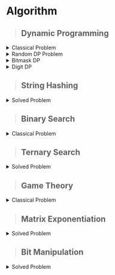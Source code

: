 # Algorithm

>## Dynamic Programming

<details markdown = "1"><summary>Classical Problem</summary>
 
  [Problem-01 : DP on Grid](https://pastebin.com/yXdsbtSn/) 

  [Problem-02 (Knapsack) : ](https://atcoder.jp/contests/dp/tasks/dp_d) [My Solution](https://atcoder.jp/contests/dp/submissions/44843831)
  
  [Problem-03 (Tree coloring) :](https://atcoder.jp/contests/dp/tasks/dp_p?lang=en) [My Solution](https://atcoder.jp/contests/dp/submissions/45479281)

  [Problem-04 (LCS) :](https://atcoder.jp/contests/dp/tasks/dp_f?lang=en) [My Solution](https://atcoder.jp/contests/dp/submissions/45485499)

  [Problem-05 (Longest palindromic subsequence) :](https://onlinejudge.org/index.php?option=com_onlinejudge&Itemid=8&page=show_problem&problem=2092)
   [My Solution](https://pastebin.com/aW7HZQ9g)

   [Problem-06 (Coin combination) :](https://cses.fi/problemset/task/1635/) [>>Recursive solution ](https://cses.fi/paste/70f34ecd7b59166b6c86ec/) [>>Iterative Solution](https://cses.fi/paste/554d4bb1fd5726696c870c/)


[Problem-07 (Game) :](https://atcoder.jp/contests/dp/tasks/dp_l) [>>Solution](https://atcoder.jp/contests/dp/submissions/45697711)


 [Problem-08 (candy) :](https://atcoder.jp/contests/dp/tasks/dp_m) [>>My Solution](https://atcoder.jp/contests/dp/submissions/45957131)

 [Problem-09 (LIS+segment tree+co-ordinate compression) :](https://cses.fi/problemset/task/1145) [>>My Solution](https://cses.fi/paste/14efe728903db3246c19fb/)[>>Solution with Binary search](https://cses.fi/paste/ca67fd3322a99abe6c1a6e/)

 [Problem-10 (LIS+Segment tree) :](https://atcoder.jp/contests/dp/tasks/dp_q) [>>My Solution](https://atcoder.jp/contests/dp/submissions/46026528)

 [Problem-11 (Task Schedulling) :](https://cses.fi/problemset/task/1140/) [>>My Solution](https://cses.fi/paste/6c072e640787358f6f894f/)

 [Problem-12 (DP on Tree) :](https://codeforces.com/problemset/problem/1771/D)[>> My Solution](https://codeforces.com/contest/1771/submission/229949125)

 
</details>

<details markdown = "1"><summary>Random DP Problem</summary>

 [Problem-01 (Knapsack Variation) : ](https://codeforces.com/contest/812/problem/B) &nbsp; [My Solution](https://codeforces.com/contest/812/submission/228498928)

 [Problem-02 (DP+DSU) : ](https://codeforces.com/contest/741/problem/B) &nbsp; [My Solution](https://codeforces.com/contest/741/submission/228521967)

 [Problem-03 (knapsack) :](https://codeforces.com/contest/225/problem/C) &nbsp; [My Solution](https://codeforces.com/contest/225/submission/229642302)

 [Problem-04 (knapsack) :](https://codeforces.com/contest/1829/problem/H) &nbsp; [My Solution](https://codeforces.com/contest/1829/submission/229644568)

 [Problem-05 (knapsack) :](https://codeforces.com/contest/1856/problem/E1) &nbsp; [My Solution](https://codeforces.com/contest/1856/submission/229957861)

 [Problem-06 (knapsack) :](https://atcoder.jp/contests/abc303/tasks/abc303_d) &nbsp; [My Solution](https://atcoder.jp/contests/abc303/submissions/47838660)

 [Problem-07 (knapsack) :](https://codeforces.com/contest/711/problem/C) &nbsp; [My Solution](https://codeforces.com/contest/711/submission/234183591)

 [Problem-08 (knapsack) :](https://atcoder.jp/contests/abc128/tasks/abc128_d?lang=en) &nbsp; [My Solution](https://atcoder.jp/contests/abc128/submissions/48961794)

 [Problem-09 (Combinatorics+DP) :](https://www.codechef.com/problems/DISTELE?tab=statement) &nbsp; [My Solution](https://www.codechef.com/viewsolution/1038963983)
 
 [Problem-10 :](https://atcoder.jp/contests/abc114/tasks/abc114_d) &nbsp; [My Solution](https://atcoder.jp/contests/abc114/submissions/49188212)

 [Problem-11 :](https://www.codechef.com/problems/EXACTSAVINGS) &nbsp; [My Solution](https://www.codechef.com/viewsolution/1039646106)

 [Problem-12 :](https://codeforces.com/problemset/problem/1714/D) &nbsp; [My Solution](https://codeforces.com/contest/1714/submission/257176157)

 [Problem-13 :](https://atcoder.jp/contests/abc262/tasks/abc262_d?lang=en) &nbsp; [My Solution](https://atcoder.jp/contests/abc262/submissions/54208780)

 [Problem-14 :](https://codeforces.com/contest/245/problem/H) &nbsp; [My Solution](https://codeforces.com/contest/245/submission/265140910)

 [Problem-15 (BS+DP):](https://codeforces.com/contest/1982/problem/C) &nbsp; [My Solution](https://codeforces.com/contest/1982/submission/267460000)

 [Problem-16 :](https://codeforces.com/contest/1974/problem/E) &nbsp; [My Solution](https://codeforces.com/contest/1974/submission/268023190)
 
 </details>

 <details markdown = "1"><summary>Bitmask DP</summary>

 [Problme-01 :](https://www.codechef.com/problems/TSHIRTS?tab=statement) &nbsp; [My Solution](https://www.codechef.com/viewsolution/1033929156)

 [Problem-02 :(Classic Problem)](https://ideone.com/NcwIuX)

 [Problem-03 :(Classic Problem)](https://ideone.com/ZLdMET)

 [Problem-03 :(With Hashing)](https://codeforces.com/contest/1950/problem/G) &nbsp; [My Solution](https://codeforces.com/contest/1950/submission/254014717)
 
 </details>

  </details>

 <details markdown = "1"><summary>Digit DP</summary>

 [Problem-01 :(Classic Problem)](https://ideone.com/SLmUn6)

 [Problem-02 :](https://lightoj.com/problem/investigation) &nbsp; [My Solution](https://lightoj.com/submission/3028774)

 [Problem-03 :](https://codeforces.com/contest/1036/problem/C) &nbsp; [My Solution](https://codeforces.com/contest/1036/submission/240877328)

[Problem-04 :](https://www.spoj.com/problems/PR003004/) &nbsp; [My Solution ](https://ideone.com/et1Tmy)
 
 [Problem-05 :](https://atcoder.jp/contests/abc336/tasks/abc336_e) &nbsp; [My Solution ](https://atcoder.jp/contests/abc336/submissions/49380064)
 
 </details>

 >## String Hashing

<details markdown = "1"><summary>Solved Problem</summary>

[Problem-01 (Longest Common Substring) :](https://acm.timus.ru/problem.aspx?space=1&num=1517) &nbsp;[>> My Solution](https://pastebin.com/V7HF5sit)

[Problem-02 (Pattern Matching) :](https://cses.fi/problemset/task/1753/) &nbsp; [>> My Solution](https://cses.fi/paste/7e1b1cf11ea2a6ce71aae5/)

[Problem-03 (Divisors of string) :](https://cses.fi/problemset/task/1733/)[>> My Solution](https://cses.fi/paste/9a97782d2fb7cafb7228e7/)

[Problem-04 (Cyclic Rotation) :](https://codeforces.com/contest/727/problem/E) &nbsp; [>>My Solution](https://codeforces.com/contest/727/submission/229781852)

[Problem-05 (Longest Common Prefix) :](https://www.codechef.com/problems/INSQ15_A) &nbsp; [>> My Solution](https://www.codechef.com/viewsolution/1027294076)

[Problem-06 (Substring Counting):](https://cses.fi/problemset/task/2106/) &nbsp; [>> My Solution](https://cses.fi/paste/a61a997a1abc29aa728dfa/)

[Problem-07 (Smallest Cyclic Rotation):](https://cses.fi/problemset/task/1110/) &nbsp;  [>> My Solution](https://cses.fi/paste/b625ed547255d1f372da99/)

[Problem-08 (Longest Palindromic substring):](https://cses.fi/problemset/task/1111/) &nbsp; [>>My Solution](https://cses.fi/paste/7264daa2e28575e07507e6/)

[Problem-09 (Hasing + segment tree):](https://cses.fi/problemset/task/2420/) &nbsp; [>>My Solution](https://cses.fi/paste/9472b488935c0d95750c95/)

[Problem-10 (Number of palindromic substring):](https://acmp.ru/asp/do/index.asp?main=task&id_course=2&id_section=18&id_topic=43&id_problem=285&locale=en) &nbsp;
[>>My Solution](https://pastebin.com/iMMsWrtP)

[Problem-11 (Hasing+dp):](https://codeforces.com/problemset/problem/835/D) &nbsp; [>>My Solution](https://codeforces.com/contest/835/submission/233638499)

[Problem-12](https://codeforces.com/contest/1849/problem/C) &nbsp; [>>My Solution](https://codeforces.com/contest/1849/submission/233667289)

 [Problem-13 :(With dp)](https://codeforces.com/contest/1950/problem/G) &nbsp; [>>My Solution](https://codeforces.com/contest/1950/submission/254014717)

 [Problem-14 : (Palindrome)](https://codeforces.com/contest/1951/problem/E) &nbsp; [>>My Solution](https://codeforces.com/contest/1951/submission/255525443)

 [Problem-15: ](https://codeforces.com/contest/126/problem/B) &nbsp; [>>My Solution](https://codeforces.com/contest/126/my)

 [Problem-16: (Hashing + dp) ](https://codeforces.com/problemset/problem/245/H) &nbsp; [>>My Solution](https://codeforces.com/contest/245/submission/265137296) &nbsp; [>>Dp solution](https://codeforces.com/contest/245/submission/265139387)

 [Problem-16: (Cyclic Shift)](https://acmp.ru/index.asp?main=task&id_task=829) &nbsp; [>>My solution](https://ideone.com/qW0LIM)

 [Problem-17:(Merging two substring)](https://www.codechef.com/START140B/problems/BREAKSTRING) &nbsp; [>>My Solution](https://www.codechef.com/viewsolution/1067541881)
 
 
</details>
 
>## Binary Search
<details markdown = "1"><summary>Classical Problem</summary>
 
 [Problem-01:](https://atcoder.jp/contests/abc341/tasks/abc341_d) &nbsp; [My Solution](https://atcoder.jp/contests/abc341/submissions/50766162)

 [Problem-02:](https://codeforces.com/contest/1856/problem/C) &nbsp; [My Solution](https://codeforces.com/contest/1856/submission/253612361)
 
</details>

 >## Ternary Search
 <details markdown = "1"><summary>Solved Problem</summary>
  
  [Problem-01:](https://www.codechef.com/problems/ICM2003?tab=statement) &nbsp; [My Solution](https://www.codechef.com/viewsolution/1058939029)
  
 </details>
  
>## Game Theory
<details markdown = "1"><summary>Classical Problem</summary>
 
 [Problem-01: Nim Game variation](https://lightoj.com/problem/incredible-chess) &nbsp;[My Solution](https://lightoj.com/submission/3100835)

 [Problem-02: Nim Game variation](https://lightoj.com/problem/left-right) &nbsp; [My Solution](https://lightoj.com/submission/3100854)

 [Problem-03: Grundey Theorem(Nim variation)](https://lightoj.com/problem/again-stone-game) &nbsp; [My Solution](https://lightoj.com/submission/3119577)
 
</details>

 >## Matrix Exponentiation
 <details markdown = "1"><summary>Solved Problem</summary>
  
  [Problem-01:Fibonacci Number](https://cses.fi/problemset/task/1722/) &nbsp; [My Solution](https://cses.fi/paste/d0c0a2a2ad88ccdb8dc981/)

  [Problem-02:CSES 1096](https://cses.fi/problemset/task/1096/) &nbsp; [My Solution](https://cses.fi/paste/40317a9f39aa10c38dcc33/)
  
 </details>

   >## Bit Manipulation
 <details markdown = "1"><summary>Solved Problem</summary>
  
  [Problem-01: ](https://codeforces.com/gym/102134/problem/H) &nbsp; [My Solution](https://ideone.com/OuRNVq)

  [Problem-02: ](https://leetcode.com/problems/number-of-subarrays-with-and-value-of-k/description/) &nbsp; [My Solution](https://leetcode.com/problems/number-of-subarrays-with-and-value-of-k/solutions/5433339/solve-with-bitmanipulation/)
  
 </details>
